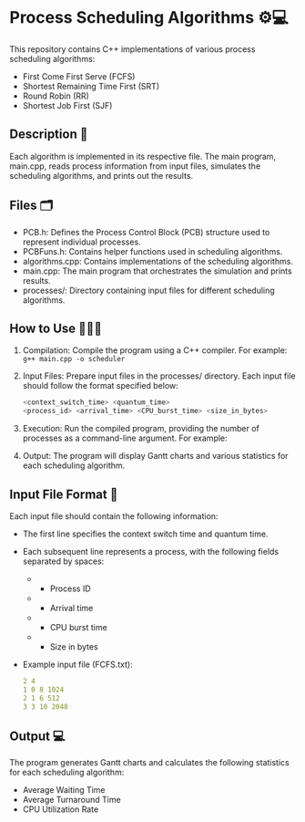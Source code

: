 # Process Scheduling Algorithms ⚙️💻
This repository contains C++ implementations of various process scheduling algorithms:

* First Come First Serve (FCFS)
* Shortest Remaining Time First (SRT)
* Round Robin (RR)
* Shortest Job First (SJF)


## Description 🎯
Each algorithm is implemented in its respective file. The main program, main.cpp, reads process information from input files, simulates the scheduling algorithms, and prints out the results.

## Files 🗂
* PCB.h: Defines the Process Control Block (PCB) structure used to represent individual processes.
* PCBFuns.h: Contains helper functions used in scheduling algorithms.
* algorithms.cpp: Contains implementations of the scheduling algorithms.
* main.cpp: The main program that orchestrates the simulation and prints results.
* processes/: Directory containing input files for different scheduling algorithms.


## How to Use 👩🏻‍💻
1. Compilation: Compile the program using a C++ compiler. For example: <br>
```g++ main.cpp -o scheduler```

2. Input Files: Prepare input files in the processes/ directory. Each input file should follow the format specified below: 
    ```php
    <context_switch_time> <quantum_time> 
    <process_id> <arrival_time> <CPU_burst_time> <size_in_bytes>
    ```
3. Execution: Run the compiled program, providing the number of processes as a command-line argument. For example:

4. Output: The program will display Gantt charts and various statistics for each scheduling algorithm.

## Input File Format 📑
Each input file should contain the following information:

* The first line specifies the context switch time and quantum time.
* Each subsequent line represents a process, with the following fields separated by spaces:
    * * Process ID
    * * Arrival time
    * * CPU burst time
    * * Size in bytes
* Example input file (FCFS.txt):

    ```yaml
    2 4
    1 0 8 1024
    2 1 6 512
    3 3 10 2048
    ```

## Output 💻
The program generates Gantt charts and calculates the following statistics for each scheduling algorithm:

* Average Waiting Time
* Average Turnaround Time
* CPU Utilization Rate